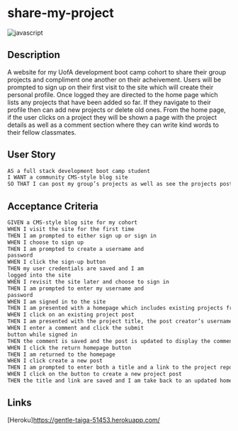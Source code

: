 # share-my-project
![javascript](https://img.shields.io/badge/Javascript-green)

## Description
A website for my UofA development boot camp cohort to share their group projects and compliment one another on their acheivement. Users will be prompted to sign up on their first visit to the site which will create their personal profile. Once logged they are directed to the home page which lists any projects that have been added so far. If they navigate to their profile then can add new projects or delete old ones. From the home page, if the user clicks on a project they will be shown a page with the project details as well as a comment section where they can write kind words to their fellow classmates. 

## User Story
```md 
AS a full stack development boot camp student 
I WANT a community CMS-style blog site
SO THAT I can post my group’s projects as well as see the projects posted by my classmates.
```

## Acceptance Criteria
```md 
GIVEN a CMS-style blog site for my cohort
WHEN I visit the site for the first time
THEN I am prompted to either sign up or sign in
WHEN I choose to sign up 
THEN I am prompted to create a username and 
password
WHEN I click the sign-up button
THEN my user credentials are saved and I am 
logged into the site
WHEN I revisit the site later and choose to sign in
THEN I am prompted to enter my username and 
password
WHEN I am signed in to the site 
THEN I am presented with a homepage which includes existing projects from my classmates if any have been posted, a button to create a new post, and a log-out button
WHEN I click on an existing project post 
THEN I am presented with the project title, the post creator’s username, the date created,  a link to the project repo,  comment section, and return to homepage button 
WHEN I enter a comment and click the submit 
button while signed in
THEN the comment is saved and the post is updated to display the comment, the comment creator’s username and the date created
WHEN I click the return homepage button
THEN I am returned to the homepage
WHEN I click create a new post
THEN I am prompted to enter both a title and a link to the project repo on GitHub
WHEN I click on the button to create a new project post
THEN the title and link are saved and I am take back to an updated homepage with the new project post
```

## Links
[Heroku]https://gentle-taiga-51453.herokuapp.com/